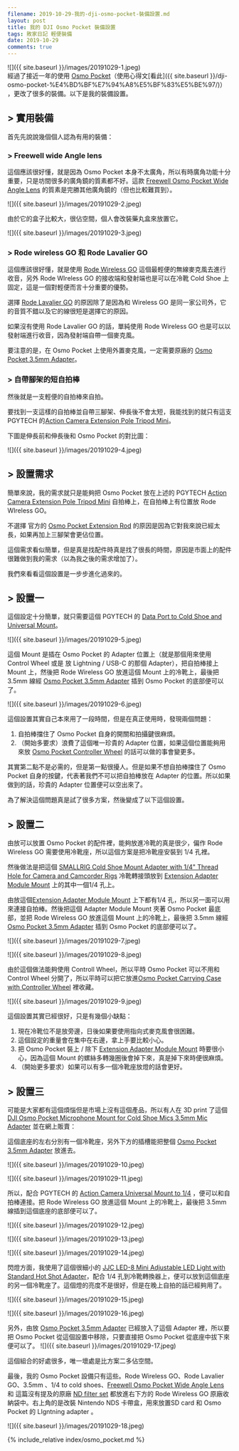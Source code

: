 ```yaml
---
filename: 2019-10-29-我的-dji-osmo-pocket-裝備設置.md
layout: post
title: 我的 DJI Osmo Pocket 裝備設置
tags: 敗家日記 輕便裝備
date: 2019-10-29
comments: true
---
```


![]({{ site.baseurl }}/images/20191029-1.jpeg)  
經過了接近一年的使用 [Osmo Pocket](https://www.dji.com/hk-en/osmo-pocket)（使用心得文[看此]({{ site.baseurl }}/dji-osmo-pocket-%E4%BD%BF%E7%94%A8%E5%BF%83%E5%BE%97/)） ，更改了很多的裝備。以下是我的裝備設置。

## > 實用裝備

首先先說說幾個個人認為有用的裝備：

### > Freewell wide Angle lens

這個應該很好懂，就是因為 Osmo Pocket 本身不太廣角，所以有時廣角功能十分重要，只是坊間很多的廣角鏡的質素都不好。這款 [Freewell Osmo Pocket Wide Angle Lens](https://www.freewellgear.com/dji-osmo-pocket-filters-and-dji-osmo-pocket-accessories/472-dji-osmo-pocket-wide-angle.html) 的質素是完勝其他廣角鏡的（但也比較難買到）。

![]({{ site.baseurl }}/images/20191029-2.jpeg)

由於它的盒子比較大，很佔空間，個人會改裝藥丸盒來放置它。

![]({{ site.baseurl }}/images/20191029-3.jpeg)

### > Rode wireless GO 和 Rode Lavalier GO

這個應該很好懂，就是使用 [Rode Wireless GO](https://www.rode.com/wirelessgo) 這個最輕便的無線麥克風去進行收音，另外 Rode WIreless GO 的接收端和發射端也是可以在冷靴 Cold Shoe 上固定，這是一個對輕便而言十分重要的優勢。

選擇 [Rode Lavalier GO](https://www.rode.com/microphones/lavaliergo) 的原因除了是因為和 Wireless GO 是同一家公司外，它的音質不錯以及它的線很短是選擇它的原因。

如果沒有使用 Rode Lavalier GO 的話，單純使用 Rode Wireless GO 也是可以以發射端進行收音，因為發射端自帶一個麥克風。

要注意的是，在 Osmo Pocket 上使用外置麥克風，一定需要原廠的 [Osmo Pocket 3.5mm Adapter](https://m.dji.com/product/osmo-pocket-3-5mm-adapter)。

### > 自帶腳架的短自拍棒

然後就是一支輕便的自拍棒來自拍。

要找到一支這樣的自拍棒並自帶三腳架、伸長後不會太短，我能找到的就只有這支 PGYTECH  的[Action Camera Extension Pole Tripod Mini](https://amzn.to/3W7kxDE)。

下圖是伸長前和伸長後和 Osmo Pocket 的對比圖：

![]({{ site.baseurl }}/images/20191029-4.jpeg)

## > 設置需求

簡單來說，我的需求就只是能夠把 Osmo Pocket 放在上述的 PGYTECH [Action Camera Extension Pole Tripod Mini](https://amzn.to/3W7kxDE) 自拍棒上，在自拍棒上有位置放 Rode WIreless GO。

不選擇 官方的 [Osmo Pocket Extension Rod](https://m.dji.com/product/osmo-pocket-extension-rod) 的原因是因為它對我來說已經太長，如果再加上三腳架會更佔位置。

這個需求看似簡單，但是真是找配件時真是找了很長的時間，原因是市面上的配件很難做到我的需求（以為我之後的需求增加了）。

我們來看看這個設置是一步步進化過來的。

## > 設置一

這個設定十分簡單，就只需要這個 PGYTECH 的 [Data Port to Cold Shoe and Universal Mount](https://www.pgytech.com/collections/for-osmo-pocket/products/pgytech-osmo-pocket-data-port-to-cold-shoe-and-universal-mount)。

![]({{ site.baseurl }}/images/20191029-5.jpeg)

這個 Mount 是插在 Osmo Pocket 的 Adapter 位置上（就是那個用來使用 Control Wheel 或是 放 Lightning / USB-C 的那個 Adapter），把自拍棒接上 Mount 上，然後把 Rode Wireless GO 放進這個 Mount 上的冷靴上，最後把 3.5mm 線經 [Osmo Pocket 3.5mm Adapter](https://m.dji.com/product/osmo-pocket-3-5mm-adapter) 插到 Osmo Pocket 的底部便可以了。

![]({{ site.baseurl }}/images/20191029-6.jpeg)

這個設置其實自己本來用了一段時間，但是在真正使用時，發現兩個問題：

1. 自拍棒擋住了 Osmo Pocket 自身的開關和拍攝鍵很麻煩。
2. （開始多要求）浪費了這個唯一珍貴的 Adapter 位置，如果這個位置能夠用來放 [Osmo Pocket Controller Wheel](https://m.dji.com/product/osmo-pocket-controller-wheel) 的話可以做的事會變更多。

其實第二點不是必需的，但是第一點很擾人。但是如果不想自拍棒擋住了 Osmo Pocket 自身的按鍵，代表著我們不可以把自拍棒放在 Adapter 的位置。所以如果做到的話，珍貴的 Adapter 位置便可以空出來了。

為了解決這個問題真是試了很多方案，然後變成了以下這個設置。

## > 設置二

由放可以放置 Osmo Pocket 的配件裡，能夠放進冷靴的真是很少，偏作 Rode Wireless GO 需要使用冷靴座，所以這個方案是把冷靴座安裝到 1/4 孔裡。

然後做法是把這個 [SMALLRIG Cold Shoe Mount Adapter with 1/4" Thread Hole for Camera and Camcorder Rigs](https://amzn.to/3v2ZtCp) 冷靴轉接頭放到 [Extension Adapter Module Mount](https://www.tvc-mall.com/details/extension-adapter-module-mount-bracket-holder-for-dji-osmo-pocket-black-sku850800919a.html) 上的其中一個1/4 孔上。

由放這個[Extension Adapter Module Mount](https://www.tvc-mall.com/details/extension-adapter-module-mount-bracket-holder-for-dji-osmo-pocket-black-sku850800919a.html) 上下都有1/4 孔，所以另一面可以用來連接自拍棒。然後把這個 Adapter Module Mount 夾著 Osmo Pocket 最底部，並把 Rode Wireless GO 放進這個 Mount 上的冷靴上，最後把 3.5mm 線經 [Osmo Pocket 3.5mm Adapter](https://m.dji.com/product/osmo-pocket-3-5mm-adapter) 插到 Osmo Pocket 的底部便可以了。

![]({{ site.baseurl }}/images/20191029-7.jpeg)

![]({{ site.baseurl }}/images/20191029-8.jpeg)

由於這個做法能夠使用 Controll Wheel，所以平時 Osmo Pocket 可以不用和 Control Wheel 分開了，所以平時可以把它放進[Osmo Pocket Carrying Case with Controller Wheel](https://www.amazon.com/Compatible-Installed-Controller-BonFook-Accessories/dp/B07R56P715) 裡收藏。

![]({{ site.baseurl }}/images/20191029-9.jpeg)

這個設置其實已經很好，只是有幾個小缺點：

1. 現在冷靴位不是放旁邊，日後如果要使用指向式麥克風會很困難。
2. 這個設定的重量會在集中在右邊，拿上手要比較小心。
3. 把 Osmo Pocket 裝上 / 除下 [Extension Adapter Module Mount](https://www.tvc-mall.com/details/extension-adapter-module-mount-bracket-holder-for-dji-osmo-pocket-black-sku850800919a.html) 時要很小心，因為這個 Mount 的螺絲多轉幾圈後會掉下來，真是掉下來時便很麻煩。
4. （開始更多要求）如果可以有多一個冷靴座放燈的話會更好。

## > 設置三

可能是大家都有這個煩惱但是市場上沒有這個產品，所以有人在 3D print 了這個 [DJI Osmo Pocket Microphone Mount for Cold Shoe Mics 3.5mm Mic Adapter](https://www.ebay.com/itm/DJI-OSMO-Pocket-Microphone-Mount-For-Cold-Shoe-Mics-3-5mm-Mic-Adapter-Compatible-/202665012822) 並在網上販賣：

這個底座的左右分別有一個冷靴座，另外下方的插槽能把整個 [Osmo Pocket 3.5mm Adapter](https://m.dji.com/product/osmo-pocket-3-5mm-adapter) 放進去。

![]({{ site.baseurl }}/images/20191029-10.jpeg)

![]({{ site.baseurl }}/images/20191029-11.jpeg)

所以，配合 PGYTECH 的 [Action Camera Universal Mount to 1/4](https://amzn.to/3V9mWwb) ，便可以和自拍棒連接。把 Rode Wireless GO 放進這個 Mount 上的冷靴上，最後把 3.5mm 線插到這個底座的底部便可以了。

![]({{ site.baseurl }}/images/20191029-12.jpeg)

![]({{ site.baseurl }}/images/20191029-13.jpeg)

![]({{ site.baseurl }}/images/20191029-14.jpeg)

閃燈方面，我使用了這個很細小的 [JJC LED-8 Mini Adjustable LED Light with Standard Hot Shot Adapter](https://amzn.to/3WlLpQ6)，配合 1/4 孔到冷靴轉換器上，便可以放到這個底座的另一個冷靴座了。這個燈的亮度不是很好，但是在晚上自拍的話已經夠用了。

![]({{ site.baseurl }}/images/20191029-15.jpeg)

![]({{ site.baseurl }}/images/20191029-16.jpeg)

另外，由放 [Osmo Pocket 3.5mm Adapter](https://m.dji.com/product/osmo-pocket-3-5mm-adapter) 已經放入了這個 Adapter 裡，所以要把 Osmo Pocket 從這個設置中移除，只要直接把 Osmo Pocket 從底座中拔下來便可以了。
![]({{ site.baseurl }}/images/20191029-17.jpeg)

這個組合的好處很多，唯一壞處是比方案二多佔空間。

最後，我的 Osmo Pocket 設備只有這些。Rode Wireless GO、Rode Lavalier GO、3.5mm 、1/4 to cold shoes、[Freewell Osmo Pocket Wide Angle Lens](https://www.freewellgear.com/dji-osmo-pocket-filters-and-dji-osmo-pocket-accessories/472-dji-osmo-pocket-wide-angle.html) 和 這篇沒有提及的原廠 [ND filter  set](https://m.dji.com/product/osmo-pocket-nd-filters-set) 都放進右下方的 Rode Wireless GO 原廠收納袋中。右上角的是改裝 Nintendo NDS 卡帶盒，用來放置SD card 和 Osmo Pocket 的 LIgntning adapter 。

![]({{ site.baseurl }}/images/20191029-18.jpeg)

{% include_relative index/osmo_pocket.md %}
